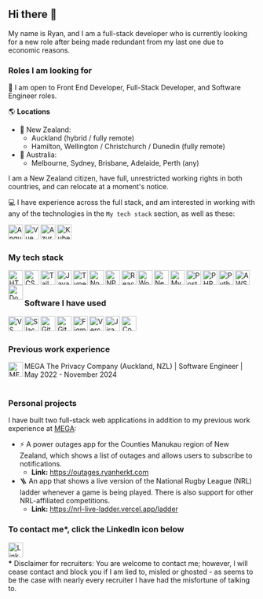## Hi there 👋

My name is Ryan, and I am a full-stack developer who is currently looking for a new role after being made redundant from my last one due to economic reasons.

### Roles I am looking for
💼 I am open to Front End Developer, Full-Stack Developer, and Software Engineer roles.

🌎 **Locations**
- 🥝 New Zealand:
  - Auckland (hybrid / fully remote)
  - Hamilton, Wellington / Christchurch / Dunedin (fully remote)
- 🦘 Australia:
  - Melbourne, Sydney, Brisbane, Adelaide, Perth (any)

I am a New Zealand citizen, have full, unrestricted working rights in both countries, and can relocate at a moment's notice.

💻 I have experience across the full stack, and am interested in working with any of the technologies in the `My tech stack` section, as well as these:

<a href="https://angular.dev/" target="_blank"><img align="left" alt="Angular" src="https://cdn.jsdelivr.net/gh/devicons/devicon@latest/icons/angular/angular-original.svg" width="30px" /></a>
<a href="https://vuejs.org/" target="_blank"><img align="left" alt="Vue JS" src="https://cdn.jsdelivr.net/gh/devicons/devicon@latest/icons/vuejs/vuejs-original.svg" width="30px" /></a>
<a href="https://azure.microsoft.com/" target="_blank"><img align="left" alt="Azure" src="https://cdn.jsdelivr.net/gh/devicons/devicon@latest/icons/azure/azure-original.svg" width="30px" /></a>
<a href="https://kubernetes.io/" target="_blank"><img align="left" alt="Kubernetes" src="https://cdn.jsdelivr.net/gh/devicons/devicon@latest/icons/kubernetes/kubernetes-original.svg" width="30px" /></a>
<br />
<br />

### My tech stack

<a href="https://www.w3.org/html/" target="_blank"><img align="left" alt="HTML5" src="https://cdn.jsdelivr.net/gh/devicons/devicon@latest/icons/html5/html5-original.svg" width="30px" />
<a href="https://www.w3schools.com/css/" target="_blank"><img align="left" alt="CSS3" src="https://cdn.jsdelivr.net/gh/devicons/devicon@latest/icons/css3/css3-original.svg" width="30px" /></a>
<a href="https://tailwindcss.com/" target="_blank"><img align="left" alt="Tailwind CSS" src="https://cdn.jsdelivr.net/gh/devicons/devicon@latest/icons/tailwindcss/tailwindcss-original.svg" width="30px" /></a>
<a href="https://www.w3.org/javascript/" target="_blank"><img align="left" alt="JavaScript" src="https://cdn.jsdelivr.net/gh/devicons/devicon@latest/icons/javascript/javascript-original.svg" width="30px" />
<a href="https://www.typescriptlang.org/" target="_blank"><img align="left" alt="TypeScript" src="https://cdn.jsdelivr.net/gh/devicons/devicon@latest/icons/typescript/typescript-original.svg" width="30px" />
<a href="https://www.nodejs.org/" target="_blank"><img align="left" alt="Node JS" src="https://cdn.jsdelivr.net/gh/devicons/devicon@latest/icons/nodejs/nodejs-original.svg" width="30px" />
<a href="https://www.npmjs.com/" target="_blank"><img align="left" alt="NPM" src="https://cdn.jsdelivr.net/gh/devicons/devicon@latest/icons/npm/npm-original-wordmark.svg" width="30px" />
<a href="https://react.dev/" target="_blank"><img align="left" alt="React" src="https://cdn.jsdelivr.net/gh/devicons/devicon@latest/icons/react/react-original.svg" width="30px" /></a>
<a href="https://wordpress.com/" target="_blank"><img align="left" alt="WordPress" src="https://cdn.jsdelivr.net/gh/devicons/devicon@latest/icons/wordpress/wordpress-original.svg" width="30px" /></a>
<a href="https://nextjs.org/" target="_blank"><img align="left" alt="Next JS" src="https://cdn.jsdelivr.net/gh/devicons/devicon@latest/icons/nextjs/nextjs-original.svg" width="30px" /></a>
<a href="https://www.mysql.com/" target="_blank"><img align="left" alt="MySQL" src="https://cdn.jsdelivr.net/gh/devicons/devicon@latest/icons/mysql/mysql-original.svg" width="30px" /></a>
<a href="https://www.postgresql.org/" target="_blank"><img align="left" alt="PostgreSQL" src="https://cdn.jsdelivr.net/gh/devicons/devicon@latest/icons/postgresql/postgresql-original.svg" width="30px" /></a>
<a href="https://www.php.net" target="_blank"><img align="left" alt="PHP" src="https://cdn.jsdelivr.net/gh/devicons/devicon@latest/icons/php/php-original.svg" width="30px" /></a>
<a href="https://www.python.org" target="_blank"><img align="left" alt="Python" src="https://cdn.jsdelivr.net/gh/devicons/devicon@latest/icons/python/python-original.svg" width="30px" /></a>
<a href="https://aws.amazon.com/" target="_blank"><img align="left" alt="AWS" src="https://cdn.jsdelivr.net/gh/devicons/devicon@latest/icons/amazonwebservices/amazonwebservices-original-wordmark.svg" width="30px" /></a>
<a href="https://docker.com/" target="_blank"><img align="left" alt="Docker" src="https://cdn.jsdelivr.net/gh/devicons/devicon@latest/icons/docker/docker-original.svg" width="30px" /></a>
<br />
<br />

### Software I have used

<a href="https://code.visualstudio.com/" target="_blank"><img align="left" alt="VS Code" src="https://cdn.jsdelivr.net/gh/devicons/devicon@latest/icons/vscode/vscode-original.svg" width="30px" /></a>
<a href="https://slack.com/" target="_blank"><img align="left" alt="Slack" src="https://cdn.jsdelivr.net/gh/devicons/devicon@latest/icons/slack/slack-original.svg" width="30px" /></a>
<a href="https://github.com/" target="_blank"><img align="left" alt="GitHub" src="https://cdn.jsdelivr.net/gh/devicons/devicon@latest/icons/github/github-original.svg" width="30px" /></a>
<a href="https://gitlab.com/" target="_blank"><img align="left" alt="GitLab" src="https://cdn.jsdelivr.net/gh/devicons/devicon@latest/icons/gitlab/gitlab-original.svg" width="30px" /></a>
<a href="https://figma.com/" target="_blank"><img align="left" alt="Figma" src="https://cdn.jsdelivr.net/gh/devicons/devicon@latest/icons/figma/figma-original.svg" width="30px" /></a>
<a href="https://vercel.com/" target="_blank"><img align="left" alt="Vercel" src="https://cdn.jsdelivr.net/gh/devicons/devicon@latest/icons/vercel/vercel-original.svg" width="30px" /></a>
<a href="https://www.atlassian.com/software/jira" target="_blank"><img align="left" alt="Jira" src="https://cdn.jsdelivr.net/gh/devicons/devicon@latest/icons/jira/jira-original.svg" width="30px" /></a>
<a href="https://www.atlassian.com/software/confluence" target="_blank"><img align="left" alt="Confluence" src="https://cdn.jsdelivr.net/gh/devicons/devicon@latest/icons/confluence/confluence-original.svg" width="30px" /></a>
<br />
<br />

### Previous work experience

<a href="https://mega.io/" target="_blank"><img align="left" alt="MEGA The Privacy Company" src="https://mega.io/wp-content/themes/megapages/megalib/icons/logos/mega.svg" width="30px" /></a> MEGA The Privacy Company (Auckland, NZL) | Software Engineer | May 2022 - November 2024
<br />
<br />

### Personal projects

I have built two full-stack web applications in addition to my previous work experience at [MEGA](https://mega.io):
- ⚡ A power outages app for the Counties Manukau region of New Zealand, which shows a list of outages and allows users to subscribe to notifications.
  - **Link:** https://outages.ryanherkt.com
- 🪜 An app that shows a live version of the National Rugby League (NRL) ladder whenever a game is being played. There is also support for other NRL-affiliated competitions.
  - **Link:** https://nrl-live-ladder.vercel.app/ladder

### To contact me\*, click the LinkedIn icon below
<a href="https://linkedin.com/ryanherkt" target="_blank"><img align="left" alt="LinkedIn" src="https://cdn.jsdelivr.net/gh/devicons/devicon@latest/icons/linkedin/linkedin-original.svg" width="30px" /></a>
<br />
<br />
**\*** Disclaimer for recruiters: You are welcome to contact me; however, I will cease contact and block you if I am lied to, misled or ghosted - as seems to be the case with nearly every recruiter I have had the misfortune of talking to.
